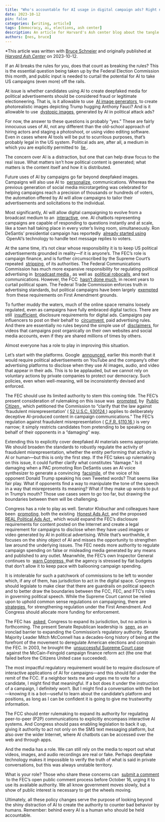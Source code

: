 ```yaml
---
title: "Who's accountable for AI usage in digital campaign ads? Right now, no one."
date: 2023-10-12
pin: false
categories: [writing, article]
tags: [democracy, ai, elections, ash center]
description: An article for Harvard's Ash center blog about the tangle of US federal agencies failing to enforce regulations relating to AI in election campaigns.
authors: [nes, bruce]
---
```


*This article was written with [Bruce Schneier](https://www.schneier.com) and originally published at *[Harvard Ash Center](https://ash.harvard.edu/who%E2%80%99s-accountable-ai-usage-digital-campaign-ads-right-now-no-one)* on 2023-10-12.

<p>
	If an AI breaks the rules for you, does that count as breaking the rules? This is the essential question being taken up by the Federal Election Commission this month, and public input is needed to curtail the potential for AI to take US campaigns (even more) off the rails.
</p>
<p>
	At issue is whether candidates using AI to create deepfaked media for political advertisements should be considered fraud or legitimate electioneering. That is, is it allowable to use&nbsp;
	<a href="https://www.theverge.com/2023/6/8/23753626/deepfake-political-attack-ad-ron-desantis-donald-trump-anthony-fauci">
		AI image generators
	</a>
	&nbsp;to create photorealistic images depicting Trump hugging Anthony Fauci? And is it allowable to use&nbsp;
	<a href="https://www.axios.com/2023/04/25/rnc-slams-biden-re-election-bid-ai-generated-ad">
		dystopic images
	</a>
	&nbsp;generated by AI in political attack ads?
</p>
<p>
	For now, the answer to these questions is probably &ldquo;yes.&rdquo; These are fairly innocuous uses of AI, not any different than the old-school approach of hiring actors and staging a photoshoot, or using video editing software. Even in cases where AI tools will be put to scurrilous purposes, that&rsquo;s probably legal in the US system. Political ads are, after all, a medium in which you are explicitly permitted to&nbsp;
	<a href="https://www.npr.org/2022/03/17/1087047638/the-truth-in-political-advertising-youre-allowed-to-lie">
		lie
	</a>
	.
</p>
<p>
	The concern over AI is a distraction, but one that can help draw focus to the real issue. What matters isn&rsquo;t how political content is generated; what matters is the content itself and how it is distributed.
</p>
<p>
	Future uses of AI by campaigns go far beyond deepfaked images. Campaigns will also use AI to&nbsp;
	<a href="https://www.npr.org/2023/06/29/1183684732/ai-generated-text-is-hard-to-spot-it-could-play-a-big-role-in-the-2024-campaign">
		personalize
	</a>
	&nbsp;communications. Whereas the previous generation of social media microtargeting was celebrated for helping campaigns reach a precision of thousands or hundreds of voters, the automation offered by AI will allow campaigns to tailor their advertisements and solicitations to the individual.
</p>
<p>
	Most significantly, AI will allow digital campaigning to evolve from a broadcast medium to an&nbsp;
	<a href="https://www.theatlantic.com/technology/archive/2023/04/ai-generated-political-ads-election-candidate-voter-interaction-transparency/673893/">
		interactive
	</a>
	&nbsp;one. AI chatbots representing campaigns are capable of responding to questions instantly and at scale, like a town hall taking place in every voter&rsquo;s living room, simultaneously. Ron DeSantis&rsquo; presidential campaign has reportedly&nbsp;
	<a href="https://www.politico.com/news/magazine/2023/09/07/desantis-super-pac-texting-00113807">
		already started using
	</a>
	&nbsp;OpenAI&rsquo;s technology to handle text message replies to voters.
</p>
<p>
	At the same time, it&rsquo;s not clear whose responsibility it is to keep US political advertisements grounded in reality&mdash;if it is anyone&rsquo;s. The FEC&rsquo;s role is campaign finance, and is further circumscribed by the Supreme Court&rsquo;s repeated&nbsp;
	<a href="https://www.ncsl.org/elections-and-campaigns/campaign-finance-and-the-supreme-court">
		stripping
	</a>
	&nbsp;of its authorities. The Federal Communications Commission has much more expansive responsibility for regulating political advertising in&nbsp;
	<a href="https://www.fcc.gov/media/policy/political-programming">
		broadcast media
	</a>
	, as well as&nbsp;
	<a href="https://www.fcc.gov/rules-political-campaign-calls-and-texts">
		political robocalls
	</a>
	&nbsp;and text communications. However, the FCC&nbsp;
	<a href="https://thehill.com/opinion/campaign/3497156-how-the-fcc-can-protect-consumers-from-unwanted-political-text-message-spam/">
		hasn&rsquo;t done much
	</a>
	&nbsp;in recent years to curtail political spam. The Federal Trade Commission enforces truth in advertising standards, but political campaigns have been largely&nbsp;
	<a href="https://www.brookings.edu/articles/regulating-fact-from-fiction-disinformation-in-political-advertising/">
		exempted
	</a>
	&nbsp;from these requirements on First Amendment grounds.
</p>
<p>
	To further muddy the waters, much of the online space remains loosely regulated, even as campaigns have fully embraced digital tactics. There are still&nbsp;
	<a href="https://www.axios.com/2022/11/11/fec-targets-political-digital-ad-disclosure">
		insufficient
	</a>
	&nbsp;disclosure requirements for digital ads. Campaigns pay influencers to post on their behalf to&nbsp;
	<a href="https://techpolicy.press/u-s-regulation-governing-digital-political-ads-is-broken/">
		circumvent
	</a>
	&nbsp;paid advertising rules. And there are essentially no rules beyond the simple use of&nbsp;
	<a href="https://www.fec.gov/help-candidates-and-committees/advertising-and-disclaimers/">
		disclaimers
	</a>
	&nbsp;for videos that campaigns post organically on their own websites and social media accounts, even if they are shared millions of times by others.
</p>
<p>
	Almost everyone has a role to play in improving this situation.
</p>
<p>
	Let&rsquo;s start with the platforms. Google&nbsp;
	<a href="https://www.politico.com/news/2023/09/06/google-ai-political-ads-00114266">
		announced
	</a>
	&nbsp;earlier this month that it would require political advertisements on YouTube and the company&rsquo;s other advertising platforms to disclose when they use AI images, audio, and video that appear in their ads. This is to be applauded, but we cannot rely on voluntary actions by private companies to protect our democracy. Such policies, even when well-meaning, will be inconsistently devised and enforced.
</p>
<p>
	The FEC should use its limited authority to stem this coming tide. The FEC&rsquo;s present consideration of rulemaking on this issue was&nbsp;
	<a href="https://sers.fec.gov/fosers/showpdf.htm?docid=423502">
		prompted
	</a>
	&nbsp;by&nbsp;
	<a href="https://www.citizen.org/">
		Public Citizen
	</a>
	, which petitioned the Commission to &ldquo;clarify that the law against &lsquo;fraudulent misrepresentation&rsquo; (
	<a href="https://uscode.house.gov/view.xhtml?req=granuleid:USC-prelim-title52-section30124&amp;num=0&amp;edition=prelim">
		52 U.S.C. &sect;30124
	</a>
	) applies to deliberately deceptive AI-produced content in campaign communications.&rdquo; The FEC&rsquo;s regulation against fraudulent misrepresentation (
	<a href="https://www.law.cornell.edu/cfr/text/11/110.16">
		C.F.R. &sect;110.16
	</a>
	) is very narrow; it simply restricts candidates from pretending to be speaking on behalf of their opponents in a &ldquo;damaging&rdquo; way.
</p>
<p>
	Extending this to explicitly cover deepfaked AI materials seems appropriate. We should broaden the standards to robustly regulate the activity of fraudulent misrepresentation, whether the entity performing that activity is AI or human&mdash;but this is only the first step. If the FEC takes up rulemaking on this issue, it could further clarify what constitutes &ldquo;damage.&rdquo; Is it damaging when a PAC promoting Ron DeSantis uses an AI voice synthesizer to generate a convincing&nbsp;
	<a href="https://www.politico.com/news/2023/07/17/desantis-pac-ai-generated-trump-in-ad-00106695">
		facsimile
	</a>
	&nbsp;of the voice of his opponent Donald Trump speaking his own Tweeted words? That seems like fair play. What if opponents find a way to manipulate the tone of the speech in a way that misrepresents its meaning? What if they make up words to put in Trump&rsquo;s mouth? Those use cases seem to go too far, but drawing the boundaries between them will be challenging.
</p>
<p>
	Congress has a role to play as well. Senator Klobuchar and colleagues have been&nbsp;
	<a href="https://www.klobuchar.senate.gov/public/index.cfm/2023/9/klobuchar-statement-on-google-s-announcement-requiring-disclosure-on-political-ads-using-artificial-intelligence">
		promoting
	</a>
	&nbsp;both the existing&nbsp;
	<a href="https://www.klobuchar.senate.gov/public/index.cfm/news-releases?ID=AD4716CB-4CD6-4AFD-9886-B45E94EC0B7A">
		Honest Ads Act
	</a>
	&nbsp;and the proposed&nbsp;
	<a href="https://legiscan.com/US/text/SB1596/2023">
		REAL Political Ads Act
	</a>
	, which would expand the FEC&rsquo;s disclosure requirements for content posted on the Internet and create a legal requirement for campaigns to disclose when they have used images or video generated by AI in political advertising. While that&rsquo;s worthwhile, it focuses on the shiny object of AI and misses the opportunity to strengthen law around the underlying issues. The FEC needs more authority to regulate campaign spending on false or misleading media generated by any means and published to any outlet. Meanwhile, the FEC&rsquo;s own Inspector General continues to&nbsp;
	<a href="https://www.fec.gov/resources/cms-content/documents/FEC-OIG-Semi-Annual-Report-October2022-March2023.pdf">
		warn Congress&nbsp;
	</a>
	that the agency is stressed by flat budgets that don&rsquo;t allow it to keep pace with ballooning campaign spending.
</p>
<p>
	It is intolerable for such a patchwork of commissions to be left to wonder which, if any of them, has jurisdiction to act in the digital space. Congress should legislate to make clear that there are guardrails on political speech and to better draw the boundaries between the FCC, FEC, and FTC&rsquo;s roles in governing political speech. While the Supreme Court cannot be relied upon to uphold common sense regulations on campaigning, there are&nbsp;
	<a href="https://www.brookings.edu/articles/the-first-amendment-can-help-stop-dark-patterns-in-campaign-fundraising/">
		strategies
	</a>
	&nbsp;for strengthening regulation under the First Amendment. And Congress should allocate more funding for enforcement.
</p>
<p>
	The FEC has&nbsp;
	<a href="https://apnews.com/article/fec-artificial-intelligence-deepfakes-election-2024-95399e640bd1e41182f6c631717cc826">
		asked
	</a>
	&nbsp;Congress to expand its jurisdiction, but no action is forthcoming. The present Senate Republican leadership is&nbsp;
	<a href="https://www.democrats.senate.gov/newsroom/press-releases/the-lead-opponent-republican-leader-mitch-mcconnell-spent-decades-fighting-against-the-integrity-of-our-elections-now-hes-blocking-bipartisan-efforts-to-secure-our-elections-from-foreign-interference">
		seen
	</a>
	&nbsp;as an ironclad barrier to expanding the Commission&rsquo;s regulatory authority. Senate Majority Leader Mitch McConnell has a decades-long history of being at the forefront of the movement to deregulate American elections and constrain the FEC. In 2003, he brought the&nbsp;
	<a href="https://en.wikipedia.org/wiki/McConnell_v._FEC">
		unsuccessful Supreme Court case
	</a>
	&nbsp;against the McCain-Feingold campaign finance reform act (the one that failed before the Citizens United case succeeded).
</p>
<p>
	The most impactful regulatory requirement would be to require disclosure of interactive applications of AI for campaigns&mdash;and this should fall under the remit of the FCC. If a neighbor texts me and urges me to vote for a candidate, I might find that meaningful. If a bot does it under the instruction of a campaign, I definitely won&rsquo;t. But I might find a conversation with the bot&mdash;knowing it is a bot&mdash;useful to learn about the candidate&rsquo;s platform and positions, as long as I can be confident it is going to give me trustworthy information.
</p>
<p>
	The FCC should enter rulemaking to expand its authority for regulating peer-to-peer (P2P) communications to explicitly encompass interactive AI systems. And Congress should pass enabling legislation to back it up, giving it authority to act not only on the SMS text messaging platform, but also over the wider Internet, where AI chatbots can be accessed over the web and through apps.
</p>
<p>
	And the media has a role. We can still rely on the media to report out what videos, images, and audio recordings are real or fake. Perhaps deepfake technology makes it impossible to verify the truth of what is said in private conversations, but this was always unstable territory.
</p>
<p>
	What is your role? Those who share these concerns can&nbsp;
	<a title="https://www.federalregister.gov/documents/2023/08/16/2023-17547/artificial-intelligence-in-campaign-ads" href="https://www.federalregister.gov/documents/2023/08/16/2023-17547/artificial-intelligence-in-campaign-ads">
		submit a comment
	</a>
	&nbsp;to the FEC&rsquo;s open public comment process before October 16, urging it to use its available authority. We all know government moves slowly, but a show of public interest is necessary to get the wheels moving.
</p>
<p>
	Ultimately, all these policy changes serve the purpose of looking beyond the shiny distraction of AI to create the authority to counter bad behavior by humans. Remember: behind every AI is a human who should be held accountable.
</p>


